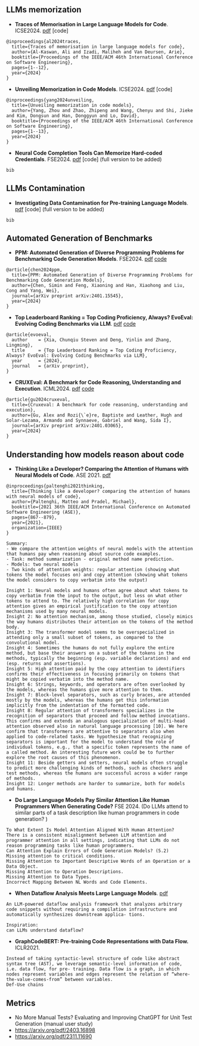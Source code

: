 ## LLMs memorization

- **Traces of Memorisation in Large Language Models for Code**. ICSE2024. [pdf](https://arxiv.org/pdf/2312.11658) [code] 
```
@inproceedings{al2024traces,
  title={Traces of memorisation in large language models for code},
  author={Al-Kaswan, Ali and Izadi, Maliheh and Van Deursen, Arie},
  booktitle={Proceedings of the IEEE/ACM 46th International Conference on Software Engineering},
  pages={1--12},
  year={2024}
}
```

- **Unveiling Memorization in Code Models**. ICSE2024. [pdf](https://dl.acm.org/doi/pdf/10.1145/3597503.3639074) [code] 
```
@inproceedings{yang2024unveiling,
  title={Unveiling memorization in code models},
  author={Yang, Zhou and Zhao, Zhipeng and Wang, Chenyu and Shi, Jieke and Kim, Dongsun and Han, Donggyun and Lo, David},
  booktitle={Proceedings of the IEEE/ACM 46th International Conference on Software Engineering},
  pages={1--13},
  year={2024}
}
```

- **Neural Code Completion Tools Can Memorize Hard-coded Credentials**. FSE2024. [pdf](https://arxiv.org/pdf/2309.07639) [code]  (full version to be added)
```
bib
```

## LLMs Contamination

- **Investigating Data Contamination for Pre-training Language Models**. [pdf](https://arxiv.org/pdf/2401.06059v1) [code]  (full version to be added)
```
bib
```

## Automated Generation of Benchmarks


- **PPM: Automated Generation of Diverse Programming Problems for Benchmarking Code Generation Models**. FSE2024. [pdf](https://arxiv.org/pdf/2401.15545) [code](https://github.com/SeekingDream/PPM) 
```
@article{chen2024ppm,
  title={PPM: Automated Generation of Diverse Programming Problems for Benchmarking Code Generation Models},
  author={Chen, Simin and Feng, Xiaoning and Han, Xiaohong and Liu, Cong and Yang, Wei},
  journal={arXiv preprint arXiv:2401.15545},
  year={2024}
}
```

- **Top Leaderboard Ranking = Top Coding Proficiency, Always? EvoEval: Evolving Coding Benchmarks via LLM**. [pdf](https://arxiv.org/pdf/2403.19114) [code](https://github.com/evo-eval/evoeval)
```
@article{evoeval,
  author    = {Xia, Chunqiu Steven and Deng, Yinlin and Zhang, Lingming},
  title     = {Top Leaderboard Ranking = Top Coding Proficiency, Always? EvoEval: Evolving Coding Benchmarks via LLM},
  year      = {2024},
  journal   = {arXiv preprint},
}
```
- **CRUXEval: A Benchmark for Code Reasoning, Understanding and Execution**. ICML2024. [pdf](https://arxiv.org/pdf/2401.03065) [code](https://github.com/facebookresearch/cruxeval) 
```
@article{gu2024cruxeval,
  title={Cruxeval: A benchmark for code reasoning, understanding and execution},
  author={Gu, Alex and Rozi{\`e}re, Baptiste and Leather, Hugh and Solar-Lezama, Armando and Synnaeve, Gabriel and Wang, Sida I},
  journal={arXiv preprint arXiv:2401.03065},
  year={2024}
}
```
## Understanding how models reason about code

- **Thinking Like a Developer? Comparing the Attention of Humans with Neural Models of Code**. ASE 2021. [pdf](https://software-lab.org/publications/ase2021.pdf)
```
@inproceedings{paltenghi2021thinking,
  title={Thinking like a developer? comparing the attention of humans with neural models of code},
  author={Paltenghi, Matteo and Pradel, Michael},
  booktitle={2021 36th IEEE/ACM International Conference on Automated Software Engineering (ASE)},
  pages={867--879},
  year={2021},
  organization={IEEE}
}
```

```
Summary:
- We compare the attention weights of neural models with the attention that humans pay when reasoning about source code examples.
- Task: method summarization - original method name prediction.
- Models: two neural models
- Two kinds of attention weights: regular attention (showing what tokens the model focuses on) and copy attention (showing what tokens the model considers to copy verbatim into the output)

Insight 1: Neural models and humans often agree about what tokens to copy verbatim from the input to the output, but less on what other tokens to attend to. The relatively high correlation for copy attention gives an empirical justification to the copy attention mechanisms used by many neural models.
Insight 2: No attention mechanism, among those studied, closely mimics the way humans distributes their attention on the tokens of the method body.
Insight 3: The transformer model seems to be overspecialized in attending only a small subset of tokens, as compared to the convolutional model.
Insight 4: Sometimes the humans do not fully explore the entire method, but base their answers on a subset of the tokens in the methods, typically the beginning (esp. variable declarations) and end (esp. returns and assertions).
Insight 5: High attention paid by the copy attention to identifiers confirms their effectiveness in focusing primarily on tokens that might be copied verbatim into the method name.
Insight 6: Strings, keywords, and operators are often overlooked by the models, whereas the humans give more attention to them.
Insight 7: Block-level separators, such as curly braces, are attended mostly by the models, whereas the humans get this information implicitly from the indentation of the formatted code.
Insight 8: Regular attention of transformers specializes in the recognition of separators that proceed and follow method invocations. This confirms and extends an analogous specialization of multi-head attention observed also in natural language processing [10]. We here confirm that transformers are attentive to separators also when applied to code-related tasks. We hypothesize that recognizing separators is important for the model to understand the role of individual tokens, e.g., that a specific token represents the name of a called method. An interesting future work could be to further explore the root causes of this phenomenon.
Insight 11: Beside getters and setters, neural models often struggle to predict more challenging kinds of methods, such as checkers and test methods, whereas the humans are successful across a wider range of methods.
Insight 12: Longer methods are harder to summarize, both for models and humans.
```

- **Do Large Language Models Pay Similar Attention Like Human Programmers When Generating Code?** FSE 2024.
(Do LLMs attend to similar parts of a task description like human programmers in code generation? )
```
To What Extent Is Model Attention Aligned With Human Attention? 
There is a consistent misalignment between LLM attention and programmer attention in all settings, indicating that LLMs do not reason programming tasks like human programmers.
Can Attention Explain Errors of Code Generation Models? (5.2)
Missing attention to critical conditions. 
Missing Attention to Important Descriptive Words of an Operation or a Data Object. 
Missing Attention to Operation Descriptions.
Missing Attention to Data Types.
Incorrect Mapping Between NL Words and Code Elements.
```

- **When Dataflow Analysis Meets Large Language Models**. [pdf](https://arxiv.org/pdf/2402.10754)
<!--Interesting cases in appendix
- When a branch condition contains a library function, LLMDFA may offer a wrong interpretation of its semantics. to polish operators with lib function calls in branch condition-->

```
An LLM-powered dataflow analysis framework that analyzes arbitrary code snippets without requiring a compilation infrastructure and automatically synthesizes downstream applica- tions.

Inspiration:
can LLMs understand dataflow?
```

- **GraphCodeBERT: Pre-training Code Representations with Data Flow.** ICLR2021.
```
Instead of taking syntactic-level structure of code like abstract syntax tree (AST), we leverage semantic-level information of code, i.e. data flow, for pre- training. Data flow is a graph, in which nodes represent variables and edges represent the relation of “where-the-value-comes-from” between variables.
Def-Use chains
```

## Metrics
- No More Manual Tests? Evaluating and Improving ChatGPT for Unit Test Generation (manual user study)
- https://arxiv.org/pdf/2403.16898
- https://arxiv.org/pdf/2311.11690

